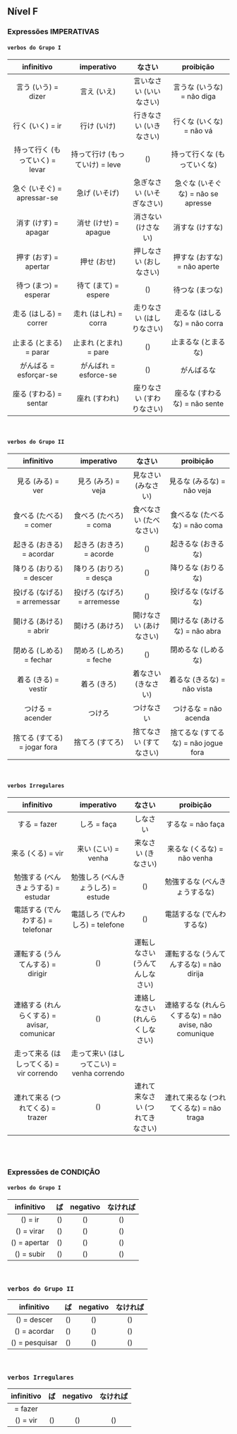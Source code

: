## Nível F

### Expressões IMPERATIVAS
#### ```verbos do Grupo I```

| infinitivo | imperativo |  なさい | proibição |
|:---:|:---:|:---:|:---:|
| 言う (いう) = dizer | 言え (いえ) | 言いなさい (いいなさい) | 言うな (いうな) = não diga |
| 行く (いく) = ir | 行け (いけ) | 行きなさい (いきなさい) | 行くな (いくな) = não vá |
| 持って行く (もっていく) = levar | 持って行け (もっていけ) = leve |  () | 持って行くな (もっていくな) |
| 急ぐ (いそぐ) = apressar-se | 急げ (いそげ) | 急ぎなさい (いそぎなさい) | 急ぐな (いそぐな) = não se apresse |
| 消す (けす) = apagar | 消せ (けせ) = apague | 消さない (けさない) | 消すな (けすな) |
| 押す (おす) = apertar | 押せ (おせ) | 押しなさい (おしなさい) | 押すな (おすな) = não aperte |
| 待つ (まつ) = esperar | 待て (まて) = espere |  () | 待つな (まつな) |
| 走る (はしる) = correr | 走れ (はしれ) = corra | 走りなさい (はしりなさい) | 走るな (はしるな) = não corra |
| 止まる (とまる) = parar | 止まれ (とまれ) = pare |  () | 止まるな (とまるな) |
| がんばる = esforçar-se | がんばれ = esforce-se |  () | がんばるな |
| 座る (すわる) = sentar | 座れ (すわれ) | 座りなさい (すわりなさい) | 座るな (すわるな) = não sente |

<br>


#### ```verbos do Grupo II```

| infinitivo | imperativo |  なさい | proibição |
|:---:|:---:|:---:|:---:|
| 見る (みる) = ver | 見ろ (みろ) = veja | 見なさい (みなさい) | 見るな (みるな) = não veja |
| 食べる (たべる) = comer | 食べろ (たべろ) = coma | 食べなさい (たべなさい) | 食べるな (たべるな) = não coma |
| 起きる (おきる) = acordar | 起きろ (おきろ) = acorde |  () | 起きるな (おきるな) |
| 降りる (おりる) = descer | 降りろ (おりろ) = desça |  () | 降りるな (おりるな) |
| 投げる (なげる) = arremessar | 投げろ (なげろ) = arremesse |  () | 投げるな (なげるな) |
| 開ける (あける) = abrir | 開けろ (あけろ) | 開けなさい (あけなさい) | 開けるな (あけるな) = não abra |
| 閉める (しめる) = fechar | 閉めろ (しめろ) = feche |  () | 閉めるな (しめるな) |
| 着る (きる) = vestir | 着ろ (きろ) | 着なさい (きなさい) | 着るな (きるな) = não vista |
| つける = acender | つけろ | つけなさい | つけるな = não acenda |
| 捨てる (すてる) = jogar fora | 捨てろ (すてろ) | 捨てなさい (すてなさい) | 捨てるな (すてるな) = não jogue fora |

<br>


#### ```verbos Irregulares```

| infinitivo | imperativo |  なさい | proibição |
|:---:|:---:|:---:|:---:|
| する = fazer | しろ = faça | しなさい | するな = não faça |
| 来る (くる) = vir | 来い (こい) = venha | 来なさい (きなさい) | 来るな (くるな) = não venha |
| 勉強する (べんきょうする) = estudar | 勉強しろ (べんきょうしろ) = estude |  () | 勉強するな (べんきょうするな) |
| 電話する (でんわする) = telefonar | 電話しろ (でんわしろ) = telefone |  () | 電話するな (でんわするな) |
| 運転する (うんてんする) = dirigir |  () | 運転しなさい (うんてんしなさい) | 運転するな (うんてんするな) = não dirija |
| 連絡する (れんらくする) = avisar, comunicar |  () | 連絡しなさい (れんらくしなさい) | 連絡するな (れんらくするな) = não avise, não comunique |
| 走って来る (はしってくる) = vir correndo | 走って来い (はしってこい) = venha correndo |
| 連れて来る (つれてくる) = trazer |  () | 連れて来なさい (つれてきなさい) | 連れて来るな (つれてくるな) = não traga |

<br><br>



### Expressões de CONDIÇÃO
#### ```verbos do Grupo I```

| infinitivo | ば | negativo | なければ |
|:---:|:---:|:---:|:---:|
|  () = ir |  () |  () |  () |
|  () = virar |  () |  () |  () |
|  () = apertar |  () |  () |  () |
|  () = subir |  () |  () |  () |

<br>


### ```verbos do Grupo II```
| infinitivo | ば | negativo | なければ |
|:---:|:---:|:---:|:---:|
|  () = descer |  () |  () |  () |
|  () = acordar |  () |  () |  () |
|  () = pesquisar |  () |  () |  () |

<br>


### ```verbos Irregulares```
| infinitivo | ば | negativo | なければ |
|:---:|:---:|:---:|:---:|
|  = fazer |  |  |  |
|  () = vir |  () |  () |  () |